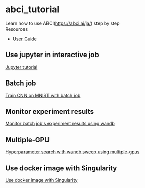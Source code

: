 # abci_tutorial
Learn how to use ABCI(https://abci.ai/ja/) step by step  
Resources  
- [User Guide](https://docs.abci.ai/ja/)

## Use jupyter in interactive job
[Jupyter tutorial](jupyter_tutorial.md)
## Batch job
[Train CNN on MNIST with batch job](batch_job_tutorial.md)
## Monitor experiment results
[Monitor batch job's experiment results using wandb](experiment)
## Multiple-GPU
[Hyperparameter search with wandb sweep using multiple-gpus](multi_gpu)
## Use docker image with Singularity
[Use docker image with Singularity](https://github.com/kenoharada/abci_tutorial/blob/main/docker_image_with_singularity.md)
